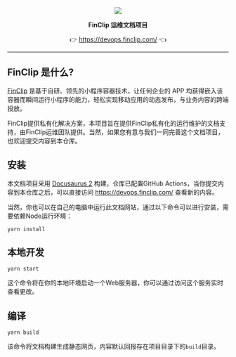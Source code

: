 <p align="center">
    <a href="https://www.finclip.com?from=github">
    <img width="auto" src="https://www.finclip.com/mop/document/images/logo.png">
    </a>
</p>

<p align="center"> 
    <strong>FinClip 运维文档项目</strong></br>
<p>
<p align="center"> 
	👉 <a href="https://devops.finclip.com/?from=github">https://devops.finclip.com/</a> 👈
</p>

-----
## FinClip 是什么?
[FinClip](https://www.finclip.com/)  是基于自研、领先的小程序容器技术，让任何企业的 APP 均获得嵌入该容器而瞬间运行小程序的能力，轻松实现移动应用的动态发布，与业务内容的跨端投放。

FinClip提供私有化解决方案，本项目旨在提供FinClip私有化的运行维护的文档支持，由FinClip运维团队提供。当然，如果您有意与我们一同完善这个文档项目，也欢迎提交内容到本仓库。

## 安装
本文档项目采用 [Docusaurus 2](https://docusaurus.io/) 构建，仓库已配置GitHub Actions，当你提交内容到本仓库之后，可以直接访问 https://devops.finclip.com/ 查看新的内容。

当然，你也可以在自己的电脑中运行此文档网站，通过以下命令可以进行安装，需要依赖Node运行环境：

```console
yarn install
```

## 本地开发

```console
yarn start
```

这个命令将在你的本地环境启动一个Web服务器，你可以通过访问这个服务实时查看更改。

## 编译

```console
yarn build
```

该命令将文档构建生成静态网页，内容默认回报存在项目目录下的`build`目录。

